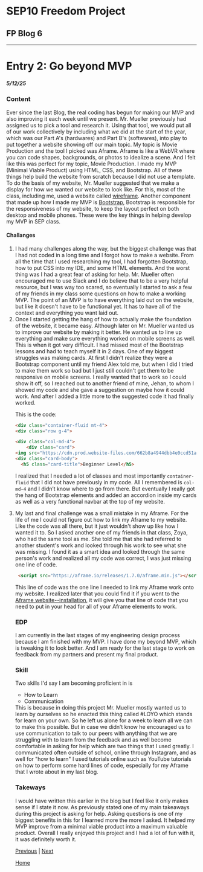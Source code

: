 # SEP10 Freedom Project
## FP Blog 6

---

# Entry 2: Go beyond MVP
##### 5/12/25

### Content
<p>Ever since the last Blog, the real coding has begun for making our MVP and also improving it each week until we present. Mr. Mueller previously had assigned us to pick a tool and research it. Using that tool, we would put all of our work collectively by including what we did at the start of the year, which was our Part A's (hardwares) and Part B's (softwares), into play to put together a website showing off our main topic. My topic is Movie Production and the tool I picked was Aframe. Aframe is like a WebVR where you can code shapes, backgrounds, or photos to idealize a scene. And I felt like this was perfect for my topic, Movie Production. I made my MVP (Minimal Viable Product) using HTML, CSS, and Bootstrap. All of these things help build the website from scratch because I did not use a template. To do the basis of my website, Mr. Mueller suggested that we make a display for how we wanted our website to look like. For this, most of the class, including me, used a website called <a href="https://wireframe.cc/">wireframe</a>. Another component that made up how I made my MVP is <a href="https://getbootstrap.com/docs/5.3/components">Bootstrap</a>, Bootstrap is responsible for the responsiveness of my website, to keep the layout perfect on both desktop and mobile phones. These were the key things in helping develop my MVP in SEP class. </p>


#### Challanges
<ol> 
  <li>I had many challenges along the way, but the biggest challenge was that I had not coded in a long time and I forgot how to make a website. From all the time that I used researching my tool, I had forgotten Bootstrap, how to put CSS into my IDE, and some HTML elements. And the worst thing was I had a great fear of asking for help. Mr. Mueller often encouraged me to use Slack and I do believe that to be a very helpful resource, but I was way too scared, so eventually I started to ask a few of my friends in my class some questions on how to make a working MVP. The point of an MVP is to have everything laid out on the website, but like it doesn't have to be functional yet. It has to have all of the context and everything you want laid out.</li> 
  <li>Once I started getting the hang of how to actually make the foundation of the website, it became easy. Although later on Mr. Mueller wanted us to improve our website by making it better. He wanted us to line up everything and make sure everything worked on mobile screens as well. This is when it got very difficult. I had missed most of the Bootstrap lessons and had to teach myself it in 2 days. One of my biggest struggles was making cards. At first I didn't realize they were a Bootstrap component until my friend Alex told me, but when I did I tried to make them work so bad but I just still couldn't get them to be responsive on mobile screens. I really wanted that to work so I could show it off, so I reached out to another friend of mine, Jehan, to whom I showed my code and she gave a suggestion on maybe how it could work. And after I added a little more to the suggested code it had finally worked. 
    <p>This is the code: </p>

  
  ```HTML
  <div class="container-fluid mt-4">
  <div class="row g-4">

 <div class="col-md-4">
      <div class="card">
  <img src="https://cdn.prod.website-files.com/662b8a4944dbb4e0ccd51a28/677f9324fd7d513dda3755cb_66a791548d39ecf314840949_editing%2520on%2520capcut.png" class="card-img-top" alt="...">
  <div class="card-body">
    <h5 class="card-title">Beginner Level</h5>

```
  I realized that I needed a lot of classes and most importantly `container-fluid` that I did not have previously in my code. All I remembered is `col-md-4` and I didn’t know where to go from there. But eventually I really got the hang of Bootstrap elements and added an accordion inside my cards as well as a very functional navbar at the top of my website. </li> 
  <li>My last and final challenge was a small mistake in my Aframe. For the life of me I could not figure out how to link my Aframe to my website. Like the code was all there, but it just wouldn't show up like how I wanted it to. So I asked another one of my friends in that class, Zoya, who had the same tool as me. She told me that she had referred to another student's work and looked through his work to see what she was missing. I found it as a smart idea and looked through the same person's work and realized all my code was correct, I was just missing one line of code.


```html 
 <script src="https://aframe.io/releases/1.7.0/aframe.min.js"></script>

```
This line of code was the one line I needed to link my Aframe work onto my website. I realized later that you could find it if you went to the <a href="https://aframe.io/docs/1.7.0/introduction/installation.html">Aframe website--installation</a>, it will give you that line of code that you need to put in your head for all of your Aframe elements to work. </li>

### EDP
<p>I am currently in the last stages of my engineering design process because I am finished with my MVP. I have done my beyond MVP, which is tweaking it to look better. And I am ready for the last stage to work on feedback from my partners and present my final product. </p>

### Skill

<p>Two skills I'd say I am becoming proficient in is 
<ul> 
  <li> How to Learn</li> 
  <li> Communication</li> 
</ul> 
This is because in doing this project Mr. Mueller mostly wanted us to learn by ourselves so he enacted this thing called #LOYO which stands for learn on your own. So he left us alone for a week to learn all we can to make this possible. But in case we didn’t know he encouraged us to use communication to talk to our peers with anything that we are struggling with to learn from the feedback and as well become comfortable in asking for help which are two things that I used greatly. I communicated often outside of school, online through Instagram, and as well for "how to learn" I used tutorials online such as YouTube tutorials on how to perform some hard lines of code, especially for my Aframe that I wrote about in my last blog. </p>

### Takeways
<p>I would have written this earlier in the blog but I feel like it only makes sense if I state it now. As previously stated one of my main takeaways during this project is asking for help. Asking questions is one of my biggest benefits in this for I learned more the more I asked. It helped my MVP improve from a minimal viable product into a maximum valuable product. Overall I really enjoyed this project and I had a lot of fun with it, it was definitely worth it. </p>

  
  
 


[Previous](entry05.md) | [Next](entry07.md)

[Home](../README.md)
